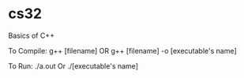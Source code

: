 # cs32
Basics of C++

To Compile: g++ [filename] OR g++ [filename] -o [executable's name]

To Run: ./a.out Or ./[executable's name]
